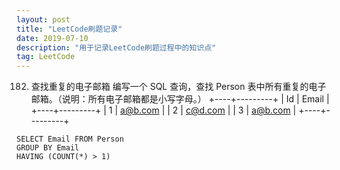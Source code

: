 ```yaml
---
layout: post
title: "LeetCode刷题记录"
date: 2019-07-10
description: "用于记录LeetCode刷题过程中的知识点"
tag: LeetCode
---
```



182. 查找重复的电子邮箱
编写一个 SQL 查询，查找 Person 表中所有重复的电子邮箱。（说明：所有电子邮箱都是小写字母。）
+----+---------+
| Id | Email   |
+----+---------+
| 1  | a@b.com |
| 2  | c@d.com |
| 3  | a@b.com |
+----+---------+
~~~
SELECT Email FROM Person 
GROUP BY Email
HAVING (COUNT(*) > 1)
